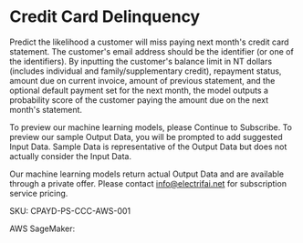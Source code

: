 # Credit Card Delinquency

Predict the likelihood a customer will miss paying next month's credit card statement. The customer's email address should be the identifier (or one of the identifiers). By inputting the customer's balance limit in NT dollars (includes individual and family/supplementary credit), repayment status, amount due on current invoice, amount of previous statement, and the optional default payment set for the next month, the model outputs a probability score of the customer paying the amount due on the next month's statement.

To preview our machine learning models, please Continue to Subscribe. To preview our sample Output Data, you will be prompted to add suggested Input Data. Sample Data is representative of the Output Data but does not actually consider the Input Data.

Our machine learning models return actual Output Data and are available through a private offer. Please contact info@electrifai.net for subscription service pricing.
 
SKU: CPAYD-PS-CCC-AWS-001

AWS SageMaker:  
